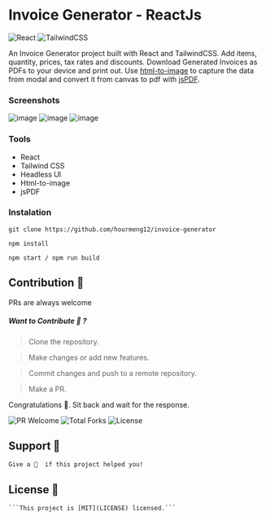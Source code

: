 # Invoice Generator - ReactJs

![React](https://img.shields.io/badge/React-18181b?style=for-the-badge&logo=react&logoColor=61DAFB)
![TailwindCSS](https://img.shields.io/badge/TailwindCSS-06B6D4?style=for-the-badge&logo=tailwind-css&logoColor=white)

An Invoice Generator project built with React and TailwindCSS. Add items, quantity, prices, tax rates and discounts. Download Generated Invoices as PDFs to your device and print out. Use [html-to-image](https://github.com/bubkoo/html-to-image) to capture the data from modal and convert it from canvas to pdf with [jsPDF](https://github.com/parallax/jsPDF).


### Screenshots

![image](https://github.com/dmmoradiya/Invoice_generator/assets/102480018/623996ca-b049-46d7-a571-21629e7ec899)
![image](https://github.com/dmmoradiya/Invoice_generator/assets/102480018/a107467e-5a28-42a4-a31b-2d3c46731208)
![image](https://github.com/dmmoradiya/Invoice_generator/assets/102480018/464a36e2-2afe-4a32-b195-382c6dafa1c1)

### Tools

- React
- Tailwind CSS
- Headless UI
- Html-to-image
- jsPDF

### Instalation

```
git clone https://github.com/hourmeng12/invoice-generator

npm install

npm start / npm run build
```
##  Contribution 🤝
PRs are always welcome

##### Want to Contribute 🚧 ?
> Clone the repository. 

> Make changes or add new features. 

> Commit changes and push to a remote repository.

> Make a PR.

Congratulations 🎉. Sit back and wait for the response.

![PR Welcome](https://img.shields.io/badge/PRs-welcome-brightgreen.svg?style=flat-square)
![Total Forks](https://img.shields.io/github/forks/abhigoyani/expanse_manager_UI?style=flat-square)
![License](https://img.shields.io/github/license/harikanani/harikanani.github.io?style=flat-square)

## Support 🧡
    Give a 🌟  if this project helped you!
    
## License 📑
    ```This project is [MIT](LICENSE) licensed.```




